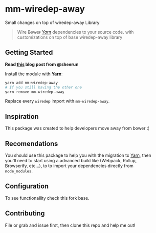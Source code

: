 # mm-wiredep-away
Small changes on top of wiredep-away Library


> Wire ~~Bower~~ *[Yarn][yarn]* dependencies to your source code.
with customizations on top of base wiredep-away library

## Getting Started
 
**Read [this][post] blog post from @sheerun**

Install the module with [**Yarn**][yarn]:

```bash
yarn add mm-wiredep-away
# If you still having the other one
yarn remove mm-wiredep-away
```

Replace every `wiredep` import with `mm-wiredep-away`.

## Inspiration

This package was created to help developers move away from bower :)

## Recomendations

You should use this package to help you with the migration to [Yarn][yarn], then 
you'll need to start using a advanced build like (Webpack, Rollup, Browserify, etc...), to
to import your dependencies directly from `node_modules`.

## Configuration
To see functionallity check this fork base.

## Contributing
File or grab and issue first, then clone this repo and help me out!

 [post]: https://bower.io/blog/2017/how-to-migrate-away-from-bower/
 [yarn]: https://yarnpkg.com